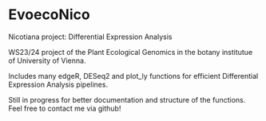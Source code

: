 # EvoecoNico
Nicotiana project: Differential Expression Analysis 

WS23/24 project of the Plant Ecological Genomics in the botany institutue of University of Vienna.

Includes many edgeR, DESeq2 and plot_ly functions for efficient Differential Expression Analysis pipelines.

Still in progress for better documentation and structure of the functions.
Feel free to contact me via github!
